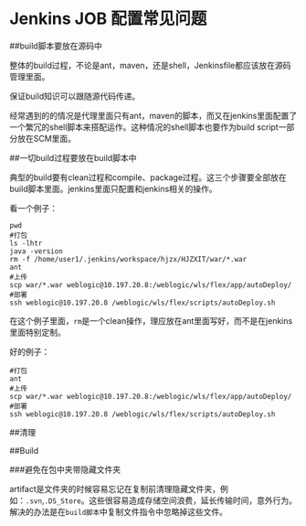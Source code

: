 # Jenkins JOB 配置常见问题

##build脚本要放在源码中

整体的build过程，不论是ant，maven，还是shell，Jenkinsfile都应该放在源码管理里面。

保证build知识可以跟随源代码传递。

经常遇到的的情况是代理里面只有ant，maven的脚本，而又在jenkins里面配置了一个繁冗的shell脚本来搭配运作。这种情况的shell脚本也要作为build script一部分放在SCM里面。

##一切build过程要放在build脚本中

典型的build要有clean过程和compile、package过程。这三个步骤要全部放在build脚本里面。jenkins里面只配置和jenkins相关的操作。

看一个例子：

    pwd
    #打包
    ls -lhtr
    java -version
    rm -f /home/user1/.jenkins/workspace/hjzx/HJZXIT/war/*.war
    ant
    #上传
    scp war/*.war weblogic@10.197.20.8:/weblogic/wls/flex/app/autoDeploy/
    #部署
    ssh weblogic@10.197.20.8 /weblogic/wls/flex/scripts/autoDeploy.sh

在这个例子里面，`rm`是一个clean操作，理应放在ant里面写好，而不是在jenkins里面特别定制。

好的例子：

    #打包
    ant
    #上传
    scp war/*.war weblogic@10.197.20.8:/weblogic/wls/flex/app/autoDeploy/
    #部署
    ssh weblogic@10.197.20.8 /weblogic/wls/flex/scripts/autoDeploy.sh


##清理

##Build

###避免在包中夹带隐藏文件夹

artifact是文件夹的时候容易忘记在复制前清理隐藏文件夹，例如：`.svn`,`.DS_Store`。这些很容易造成存储空间浪费，延长传输时间，意外行为。解决的办法是在`build脚本`中复制文件指令中忽略掉这些文件。

